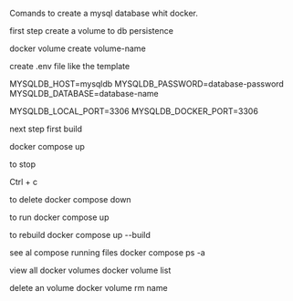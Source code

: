 Comands to create a mysql database whit docker.

first step create a volume to db persistence

docker volume create volume-name 

create .env file like the template 

MYSQLDB_HOST=mysqldb
MYSQLDB_PASSWORD=database-password
MYSQLDB_DATABASE=database-name

MYSQLDB_LOCAL_PORT=3306
MYSQLDB_DOCKER_PORT=3306

next step first build

docker compose up 

to stop 

Ctrl + c

to delete 
docker compose down 

to run 
docker compose up

to rebuild 
docker compose up --build


see al compose running files 
docker compose ps -a 

view all docker volumes
docker volume list

delete an volume
docker volume rm name 